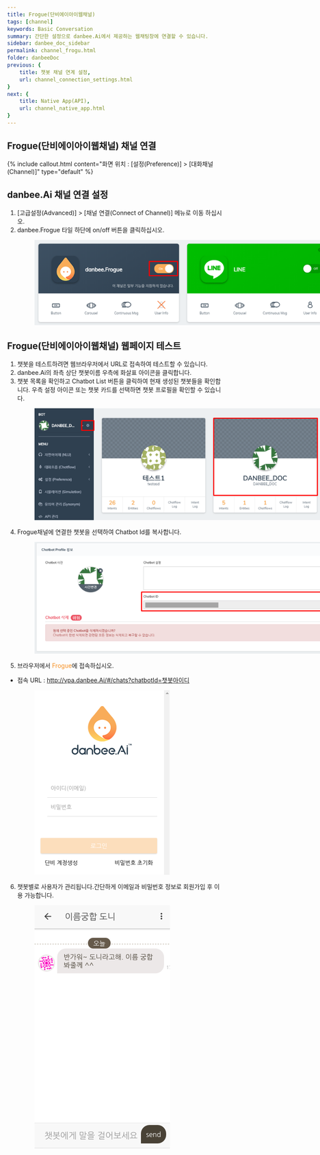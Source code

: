 ```yaml
---
title: Frogue(단비에이아이웹채널)
tags: [channel]
keywords: Basic Conversation
summary: 간단한 설정으로 danbee.Ai에서 제공하는 웹채팅창에 연결할 수 있습니다.
sidebar: danbee_doc_sidebar
permalink: channel_frogu.html
folder: danbeeDoc
previous: {
    title: 챗봇 채널 연계 설정,
    url: channel_connection_settings.html
}
next: {
    title: Native App(API),
    url: channel_native_app.html
}
---
```


## Frogue(단비에이아이웹채널) 채널 연결 
 {% include callout.html content="화면 위치 : [설정(Preference)] > [대화채널(Channel)]" type="default" %}

## danbee.Ai 채널 연결 설정
1. [고급설정(Advanced)] > [채널 연결(Connect of Channel)] 메뉴로 이동 하십시오.
2. danbee.Frogue 타일 하단에 on/off 버튼을 클릭하십시오.<figure><img class="docimage" src="images/channel/frogue/frogue_danbee_setting.png" alt="Frogue 셋팅" style="max-width: 800px"></figure>

## Frogue(단비에이아이웹채널) 웹페이지 테스트
1. 챗봇을 테스트하려면 웹브라우저에서 URL로 접속하여 테스트할 수 있습니다.
2. danbee.Ai의 좌측 상단 챗봇이름 우측에 화살표 아이콘을 클릭합니다.
3. 챗봇 목록을 확인하고 Chatbot List 버튼을 클릭하여 현재 생성된 챗봇들을 확인합니다. 우측 설정 아이콘 또는 챗봇 카드를 선택하면 챗봇 프로필을 확인할 수 있습니다.<figure><img class="docimage" src="images/channel/frogue/frogue_danbee_chatbotlist.png" alt="챗봇 목록" style="max-width: 800px"></figure>
4. Frogue채널에 연결한 챗봇을 선택하여 Chatbot Id를 복사합니다.
    <figure><img class="docimage" src="images/channel/frogue/frogue_danbee_chatbotdetail.png" alt="챗봇 프로필" style="max-width: 800px"></figure>
5. 브라우저에서 <span style="color:#f69023;">Frogue</span>에 접속하십시오.
  * 접속 URL : http://vpa.danbee.Ai/#/chats?chatbotId=챗봇아이디 <figure><img class="docimage" src="images/channel/frogue/frogue_login.png" alt="Frogue 로그인" style="max-width: 800px"></figure>
6. 챗봇별로 사용자가 관리됩니다.간단하게 이메일과 비밀번호 정보로 회원가입 후 이용 가능합니다.<figure><img class="docimage" src="images/channel/frogue/frogue_chatting.png" alt="Frogue 대화" style="max-width: 800px"></figure>


 
